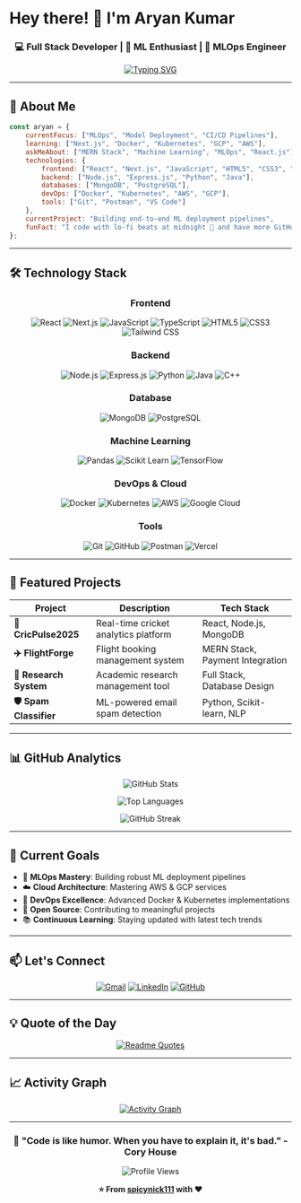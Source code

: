 # Hey there! 👋 I'm Aryan Kumar

<div align="center">
  
### 💻 Full Stack Developer | 🧠 ML Enthusiast | 🚀 MLOps Engineer

[![Typing SVG](https://readme-typing-svg.demolab.com?font=Fira+Code&size=22&duration=3000&pause=1000&center=true&vCenter=true&width=600&lines=Building+Scalable+Web+Applications;Deploying+Intelligent+ML+Systems;Passionate+About+Clean+Code;Always+Learning+New+Technologies)](https://git.io/typing-svg)

</div>

---

## 🚀 About Me

```javascript
const aryan = {
    currentFocus: ["MLOps", "Model Deployment", "CI/CD Pipelines"],
    learning: ["Next.js", "Docker", "Kubernetes", "GCP", "AWS"],
    askMeAbout: ["MERN Stack", "Machine Learning", "MLOps", "React.js"],
    technologies: {
        frontend: ["React", "Next.js", "JavaScript", "HTML5", "CSS3", "Tailwind"],
        backend: ["Node.js", "Express.js", "Python", "Java"],
        databases: ["MongoDB", "PostgreSQL"],
        devOps: ["Docker", "Kubernetes", "AWS", "GCP"],
        tools: ["Git", "Postman", "VS Code"]
    },
    currentProject: "Building end-to-end ML deployment pipelines",
    funFact: "I code with lo-fi beats at midnight 🌙 and have more GitHub repos than unread messages! 😄"
};
```

---

## 🛠️ Technology Stack

<div align="center">

### Frontend
![React](https://img.shields.io/badge/React-20232A?style=for-the-badge&logo=react&logoColor=61DAFB)
![Next.js](https://img.shields.io/badge/Next.js-000000?style=for-the-badge&logo=nextdotjs&logoColor=white)
![JavaScript](https://img.shields.io/badge/JavaScript-F7DF1E?style=for-the-badge&logo=javascript&logoColor=black)
![TypeScript](https://img.shields.io/badge/TypeScript-007ACC?style=for-the-badge&logo=typescript&logoColor=white)
![HTML5](https://img.shields.io/badge/HTML5-E34F26?style=for-the-badge&logo=html5&logoColor=white)
![CSS3](https://img.shields.io/badge/CSS3-1572B6?style=for-the-badge&logo=css3&logoColor=white)
![Tailwind CSS](https://img.shields.io/badge/Tailwind_CSS-38B2AC?style=for-the-badge&logo=tailwind-css&logoColor=white)

### Backend
![Node.js](https://img.shields.io/badge/Node.js-43853D?style=for-the-badge&logo=node.js&logoColor=white)
![Express.js](https://img.shields.io/badge/Express.js-404D59?style=for-the-badge)
![Python](https://img.shields.io/badge/Python-3776AB?style=for-the-badge&logo=python&logoColor=white)
![Java](https://img.shields.io/badge/Java-ED8B00?style=for-the-badge&logo=java&logoColor=white)
![C++](https://img.shields.io/badge/C++-00599C?style=for-the-badge&logo=c%2B%2B&logoColor=white)

### Database
![MongoDB](https://img.shields.io/badge/MongoDB-4EA94B?style=for-the-badge&logo=mongodb&logoColor=white)
![PostgreSQL](https://img.shields.io/badge/PostgreSQL-316192?style=for-the-badge&logo=postgresql&logoColor=white)

### Machine Learning
![Pandas](https://img.shields.io/badge/Pandas-2C2D72?style=for-the-badge&logo=pandas&logoColor=white)
![Scikit Learn](https://img.shields.io/badge/scikit_learn-F7931E?style=for-the-badge&logo=scikit-learn&logoColor=white)
![TensorFlow](https://img.shields.io/badge/TensorFlow-FF6F00?style=for-the-badge&logo=tensorflow&logoColor=white)

### DevOps & Cloud
![Docker](https://img.shields.io/badge/Docker-2496ED?style=for-the-badge&logo=docker&logoColor=white)
![Kubernetes](https://img.shields.io/badge/Kubernetes-326ce5?style=for-the-badge&logo=kubernetes&logoColor=white)
![AWS](https://img.shields.io/badge/AWS-232F3E?style=for-the-badge&logo=amazon-aws&logoColor=white)
![Google Cloud](https://img.shields.io/badge/Google_Cloud-4285F4?style=for-the-badge&logo=google-cloud&logoColor=white)

### Tools
![Git](https://img.shields.io/badge/Git-F05032?style=for-the-badge&logo=git&logoColor=white)
![GitHub](https://img.shields.io/badge/GitHub-100000?style=for-the-badge&logo=github&logoColor=white)
![Postman](https://img.shields.io/badge/Postman-FF6C37?style=for-the-badge&logo=postman&logoColor=white)
![Vercel](https://img.shields.io/badge/Vercel-000000?style=for-the-badge&logo=vercel&logoColor=white)

</div>

---

## 🌟 Featured Projects

<div align="center">

| Project | Description | Tech Stack |
|---------|-------------|------------|
| **🏏 CricPulse2025** | Real-time cricket analytics platform | React, Node.js, MongoDB |
| **✈️ FlightForge** | Flight booking management system | MERN Stack, Payment Integration |
| **🔬 Research System** | Academic research management tool | Full Stack, Database Design |
| **🛡️ Spam Classifier** | ML-powered email spam detection | Python, Scikit-learn, NLP |

</div>

---

## 📊 GitHub Analytics

<div align="center">
  
![GitHub Stats](https://github-readme-stats.vercel.app/api?username=spicynick111&show_icons=true&theme=react&hide_border=true&bg_color=0D1117)

![Top Languages](https://github-readme-stats.vercel.app/api/top-langs/?username=spicynick111&layout=compact&theme=react&hide_border=true&bg_color=0D1117)

![GitHub Streak](https://github-readme-streak-stats.herokuapp.com/?user=spicynick111&theme=react&hide_border=true&background=0D1117)

</div>

---

## 🎯 Current Goals

- 🔄 **MLOps Mastery**: Building robust ML deployment pipelines
- ☁️ **Cloud Architecture**: Mastering AWS & GCP services
- 🔧 **DevOps Excellence**: Advanced Docker & Kubernetes implementations
- 🤝 **Open Source**: Contributing to meaningful projects
- 📚 **Continuous Learning**: Staying updated with latest tech trends

---

## 📫 Let's Connect

<div align="center">

[![Gmail](https://img.shields.io/badge/Gmail-D14836?style=for-the-badge&logo=gmail&logoColor=white)](mailto:rehan17400578@gmail.com)
[![LinkedIn](https://img.shields.io/badge/LinkedIn-0077B5?style=for-the-badge&logo=linkedin&logoColor=white)](https://www.linkedin.com/in/aryan-kumar-gate2025)
[![GitHub](https://img.shields.io/badge/GitHub-100000?style=for-the-badge&logo=github&logoColor=white)](https://github.com/spicynick111)

</div>

---

## 💡 Quote of the Day

<div align="center">

[![Readme Quotes](https://quotes-github-readme.vercel.app/api?type=horizontal&theme=dark)](https://github.com/piyushsuthar/github-readme-quotes)

</div>

---

## 📈 Activity Graph

<div align="center">

[![Activity Graph](https://github-readme-activity-graph.vercel.app/graph?username=spicynick111&theme=react-dark&hide_border=true)](https://github.com/ashutosh00710/github-readme-activity-graph)

</div>

---

<div align="center">

### 🚀 "Code is like humor. When you have to explain it, it's bad." - Cory House

![Profile Views](https://komarev.com/ghpvc/?username=spicynick111&color=blue&style=for-the-badge)

**⭐ From [spicynick111](https://github.com/spicynick111) with ❤️**

</div>
